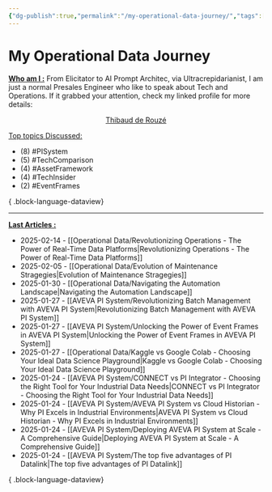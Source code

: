 ```yaml
---
{"dg-publish":true,"permalink":"/my-operational-data-journey/","tags":["gardenEntry"]}
---
```


# My Operational Data Journey

<u>**Who am I :**</u>
From Elicitator to AI Prompt Architec, via Ultracrepidarianist, I am just a normal Presales Engineer who like to speak about Tech and Operations. If it grabbed your attention, check my linked profile for more details:
<center><script src="https://platform.linkedin.com/badges/js/profile.js" async defer type="text/javascript"></script>
<div class="badge-base LI-profile-badge" data-locale="fr_FR" data-size="medium" data-theme="light" data-type="VERTICAL" data-vanity="tderouze" data-version="v1"><a class="badge-base__link LI-simple-link" href="https://fr.linkedin.com/in/tderouze?trk=profile-badge">Thibaud de Rouzé</a></div></center>


<u>Top topics Discussed:</u>
- (8) #PISystem
- (5) #TechComparison
- (4) #AssetFramework
- (4) #TechInsider
- (2) #EventFrames

{ .block-language-dataview}

---
<u>**Last Articles :**</u>
- 2025-02-14 - [[Operational Data/Revolutionizing Operations - The Power of Real-Time Data Platforms\|Revolutionizing Operations - The Power of Real-Time Data Platforms]]
- 2025-02-05 - [[Operational Data/Evolution of Maintenance Stragegies\|Evolution of Maintenance Stragegies]]
- 2025-01-30 - [[Operational Data/Navigating the Automation Landscape\|Navigating the Automation Landscape]]
- 2025-01-27 - [[AVEVA PI System/Revolutionizing Batch Management with AVEVA PI System\|Revolutionizing Batch Management with AVEVA PI System]]
- 2025-01-27 - [[AVEVA PI System/Unlocking the Power of Event Frames in AVEVA PI System\|Unlocking the Power of Event Frames in AVEVA PI System]]
- 2025-01-27 - [[Operational Data/Kaggle vs Google Colab - Choosing Your Ideal Data Science Playground\|Kaggle vs Google Colab - Choosing Your Ideal Data Science Playground]]
- 2025-01-24 - [[AVEVA PI System/CONNECT vs PI Integrator - Choosing the Right Tool for Your Industrial Data Needs\|CONNECT vs PI Integrator - Choosing the Right Tool for Your Industrial Data Needs]]
- 2025-01-24 - [[AVEVA PI System/AVEVA PI System vs Cloud Historian - Why PI Excels in Industrial Environments\|AVEVA PI System vs Cloud Historian - Why PI Excels in Industrial Environments]]
- 2025-01-24 - [[AVEVA PI System/Deploying AVEVA PI System at Scale - A Comprehensive Guide\|Deploying AVEVA PI System at Scale - A Comprehensive Guide]]
- 2025-01-24 - [[AVEVA PI System/The top five advantages of PI Datalink\|The top five advantages of PI Datalink]]

{ .block-language-dataview}


